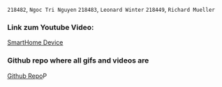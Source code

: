 `218482`, `Ngoc Tri Nguyen`
`218483`, `Leonard Winter`
`218449`, `Richard Mueller`

### Link zum Youtube Video:
[SmartHome Device](https://www.youtube.com/watch?v=-8qxF15kieE)

### Github repo where all gifs and videos are
[Github Repo](https://github.com/Kotfresse/HHN-SV2-Doc/tree/main)P